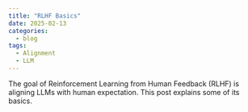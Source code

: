 ```yaml
---
title: "RLHF Basics"
date: 2025-02-13
categories:
  - blog
tags:
  - Alignment
  - LLM
---
```


The goal of Reinforcement Learning from Human Feedback (RLHF) is aligning LLMs with human expectation. This post explains some of its basics.

